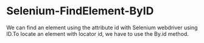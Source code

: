 # Selenium-FindElement-ByID
 We can find an element using the attribute id with Selenium webdriver using ID.To locate an element with locator id, we have to use the By.id method.
